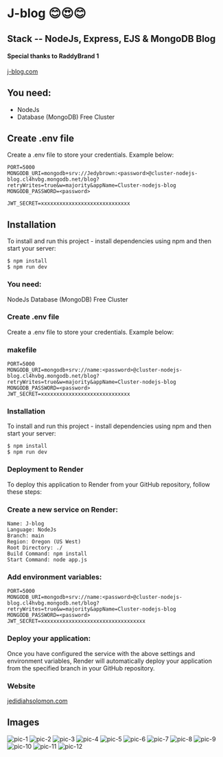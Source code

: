 # J-blog 😊😍😊

## Stack -- NodeJs, Express, EJS & MongoDB Blog

#### Special thanks to RaddyBrand 1

[j-blog.com](https://j-blog-dlw9.onrender.com/)

## You need:

- NodeJs
- Database (MongoDB) Free Cluster

## Create .env file

Create a .env file to store your credentials. Example below:

```
PORT=5000
MONGODB_URI=mongodb+srv://Jedybrown:<password>@cluster-nodejs-blog.cl4hvbg.mongodb.net/blog?retryWrites=true&w=majority&appName=Cluster-nodejs-blog
MONGODB_PASSWORD=<password>

JWT_SECRET=xxxxxxxxxxxxxxxxxxxxxxxxxxxxx
```

## Installation

To install and run this project - install dependencies using npm and then start your server:

```
$ npm install
$ npm run dev
```

### You need:

NodeJs
Database (MongoDB) Free Cluster

### Create .env file

Create a .env file to store your credentials. Example below:

### makefile

```
PORT=5000
MONGODB_URI=mongodb+srv://name:<password>@cluster-nodejs-blog.cl4hvbg.mongodb.net/blog?retryWrites=true&w=majority&appName=Cluster-nodejs-blog
MONGODB_PASSWORD=<password>
JWT_SECRET=xxxxxxxxxxxxxxxxxxxxxxxxxxxxx
```

### Installation

To install and run this project - install dependencies using npm and then start your server:

```
$ npm install
$ npm run dev
```

### Deployment to Render

To deploy this application to Render from your GitHub repository, follow these steps:

### Create a new service on Render:

```
Name: J-blog
Language: NodeJs
Branch: main
Region: Oregon (US West)
Root Directory: ./
Build Command: npm install
Start Command: node app.js
```

### Add environment variables:

```
PORT=5000
MONGODB_URI=mongodb+srv://name:<password>@cluster-nodejs-blog.cl4hvbg.mongodb.net/blog?retryWrites=true&w=majority&appName=Cluster-nodejs-blog
MONGODB_PASSWORD=<password>
JWT_SECRET=xxxxxxxxxxxxxxxxxxxxxxxxxxxxxxxxxx
```

### Deploy your application:

Once you have configured the service with the above settings and environment variables, Render will automatically deploy your application from the specified branch in your GitHub repository.

### Website

[jedidiahsolomon.com](https://jedidiahsolomon.vercel.app/)

## Images

![pic-1](./public/img/pic-1.png)
![pic-2](./public/img/pic-2.png)
![pic-3](./public/img/pic-3.png)
![pic-4](./public/img/pic-4.png)
![pic-5](./public/img/pic-5.png)
![pic-6](./public/img/pic-6.png)
![pic-7](./public/img/pic-7.png)
![pic-8](./public/img/pic-8.png)
![pic-9](./public/img/pic-9.png)
![pic-10](./public/img/pic-10.png)
![pic-11](./public/img/pic-11.png)
![pic-12](./public/img/pic-12.png)
